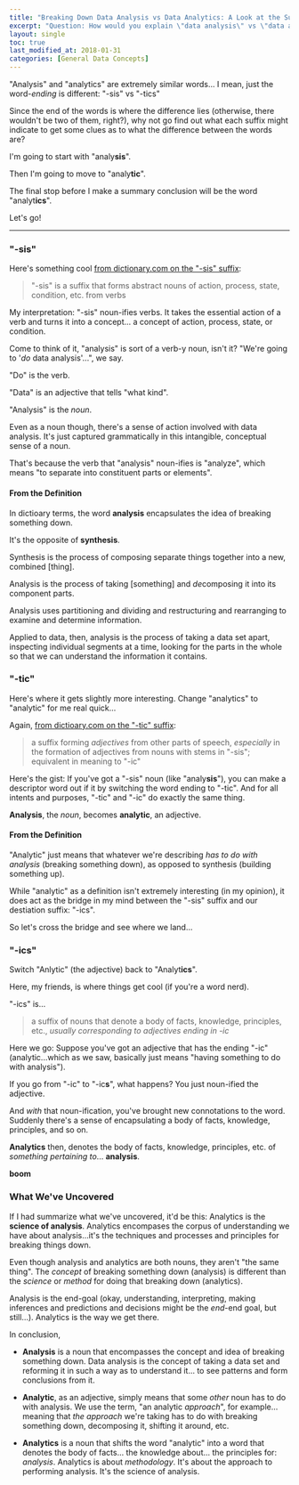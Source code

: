 ```yaml
---
title: "Breaking Down Data Analysis vs Data Analytics: A Look at the Suffix"
excerpt: "Question: How would you explain \"data analysis\" vs \"data analytics\"? Clues lie in the suffix!"
layout: single
toc: true
last_modified_at: 2018-01-31
categories: [General Data Concepts]
---
```


"Analysis" and "analytics" are extremely similar words... I mean, just the word-*ending* is different:  "-sis" vs "-tics"

Since the end of the words is where the difference lies (otherwise, there wouldn't be two of them, right?), why not go find out what each suffix might indicate to get some clues as to what the difference between the words are?

I'm going to start with "analy**sis**".  

Then I'm going to move to "analy**tic**".  

The final stop before I make a summary conclusion will be the word "analyt**ics**".  

Let's go!

----------

### "-sis"
Here's something cool [from dictionary.com on the "-sis" suffix](http://www.dictionary.com/browse/-sis):  

> "-sis" is a suffix that forms abstract nouns of action, process, state, condition, etc. from verbs

My interpretation: "-sis" noun-ifies verbs.  It takes the essential action of a verb and turns it into a concept... a concept of action, process, state, or condition.

Come to think of it, "analysis" is sort of a verb-y noun, isn't it?  "We're going to '*do* data analysis'...", we say.  

"Do" is the verb.

"Data" is an adjective that tells "what kind".

"Analysis" is the *noun*. 

Even as a noun though, there's a sense of action involved with data analysis.  It's just captured grammatically in this intangible, conceptual sense of a noun.

That's because the verb that "analysis" noun-ifies is "analyze", which means "to separate into constituent parts or elements".

#### From the Definition
In dictioary terms, the word **analysis** encapsulates the idea of breaking something down.  

It's the opposite of **synthesis**.  

Synthesis is the process of composing separate things together into a new, combined [thing].  

Analysis is the process of taking [something] and *de*composing it into its component parts.

Analysis uses partitioning and dividing and restructuring and rearranging to examine and determine information.

Applied to data, then, analysis is the process of taking a data set apart, inspecting individual segments at a time, looking for the parts in the whole so that we can understand the information it contains.

### "-tic"
Here's where it gets slightly more interesting. Change "analytics" to "analytic" for me real quick...

Again, [from dictioary.com on the "-tic" suffix](http://www.dictionary.com/browse/-tic):

> a suffix forming *adjectives* from other parts of speech, *especially* in the formation of adjectives from nouns with stems in "-sis"; equivalent in meaning to "-ic"

Here's the gist:  If you've got a "-sis" noun (like "analy**sis**"), you can make a descriptor word out if it by switching the word ending to "-tic".  And for all intents and purposes, "-tic" and "-ic" do exactly the same thing.

**Analysis**, the *noun*, becomes **analytic**, an adjective.

#### From the Definition
"Analytic" just means that whatever we're describing *has to do with analysis* (breaking something down), as opposed to synthesis (building something up).

While "analytic" as a definition isn't extremely interesting (in my opinion), it does act as the bridge in my mind between the "-sis" suffix and our destiation suffix:  "-ics".

So let's cross the bridge and see where we land...

### "-ics"
Switch "Anlytic" (the adjective) back to "Analyt**ics**".

Here, my friends, is where things get cool (if you're a word nerd).

"-ics" is...
> a suffix of nouns that denote a body of facts, knowledge, principles, etc., *usually corresponding to adjectives ending in -ic*

Here we go:  Suppose you've got an adjective that has the ending "-ic" (analytic...which as we saw, basically just means "having something to do with analysis").  

If you go from "-ic" to "-ic**s**", what happens?  You just noun-ified the adjective.  

And *with* that noun-ification, you've brought new connotations to the word.  Suddenly there's a sense of encapsulating a body of facts, knowledge, principles, and so on.

**Analytics** then, denotes the body of facts, knowledge, principles, etc. of *something pertaining to*... **analysis**.  

**boom**

### What We've Uncovered
If I had summarize what we've uncovered, it'd be this:  Analytics is the **science of analysis**.  Analytics encompases the corpus of understanding we have about analysis...it's the techniques and processes and principles for breaking things down.

Even though analysis and analytics are both nouns, they aren't "the same thing".  The *concept* of breaking something down (analysis) is different than the *science* or *method* for doing that breaking down (analytics).

Analysis is the end-goal (okay, understanding, interpreting, making inferences and predictions and decisions might be the *end*-end goal, but still...).  Analytics is the way we get there.

In conclusion,

* **Analysis** is a noun that encompasses the concept and idea of breaking something down.  Data analysis is the concept of taking a data set and reforming it in such a way as to understand it... to see patterns and form conclusions from it.

* **Analytic**, as an adjective, simply means that some *other* noun has to do with analysis. We use the term, "an analytic *approach*", for example... meaning that *the approach* we're taking has to do with breaking something down, decomposing it, shifting it around, etc.

* **Analytics** is a noun that shifts the word "analytic" into a word that denotes the body of facts... the knowledge about... the principles for:  *analysis*.  Analytics is about *methodology*.  It's about the approach to performing analysis.  It's the science of analysis.

